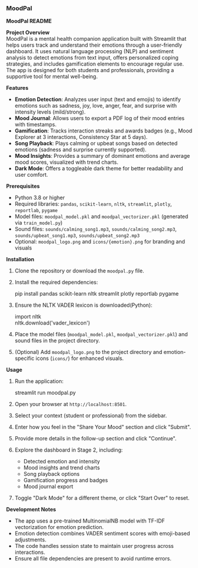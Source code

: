 ### MoodPal

**MoodPal README**

**Project Overview**  
MoodPal is a mental health companion application built with Streamlit that helps users track and understand their emotions through a user-friendly dashboard. It uses natural language processing (NLP) and sentiment analysis to detect emotions from text input, offers personalized coping strategies, and includes gamification elements to encourage regular use. The app is designed for both students and professionals, providing a supportive tool for mental well-being.

**Features**  
- **Emotion Detection**: Analyzes user input (text and emojis) to identify emotions such as sadness, joy, love, anger, fear, and surprise with intensity levels (mild/strong).  
- **Mood Journal**: Allows users to export a PDF log of their mood entries with timestamps.  
- **Gamification**: Tracks interaction streaks and awards badges (e.g., Mood Explorer at 3 interactions, Consistency Star at 5 days).  
- **Song Playback**: Plays calming or upbeat songs based on detected emotions (sadness and surprise currently supported).  
- **Mood Insights**: Provides a summary of dominant emotions and average mood scores, visualized with trend charts.  
- **Dark Mode**: Offers a toggleable dark theme for better readability and user comfort.  

**Prerequisites**  
- Python 3.8 or higher  
- Required libraries: `pandas`, `scikit-learn`, `nltk`, `streamlit`, `plotly`, `reportlab`, `pygame`  
- Model files: `moodpal_model.pkl` and `moodpal_vectorizer.pkl` (generated via `train_model.py`)  
- Sound files: `sounds/calming_song1.mp3`, `sounds/calming_song2.mp3`, `sounds/upbeat_song1.mp3`, `sounds/upbeat_song2.mp3`  
- Optional: `moodpal_logo.png` and `icons/{emotion}.png` for branding and visuals  

**Installation**  
1. Clone the repository or download the `moodpal.py` file.  
2. Install the required dependencies:  

   pip install pandas scikit-learn nltk streamlit plotly reportlab pygame  

3. Ensure the NLTK VADER lexicon is downloaded(Python):  

   import nltk  
   nltk.download('vader_lexicon')  
 
4. Place the model files (`moodpal_model.pkl`, `moodpal_vectorizer.pkl`) and sound files in the project directory.  
5. (Optional) Add `moodpal_logo.png` to the project directory and emotion-specific icons (`icons/`) for enhanced visuals.  

**Usage**  
1. Run the application:  

   streamlit run moodpal.py  
  
2. Open your browser at `http://localhost:8501`.  
3. Select your context (student or professional) from the sidebar.  
4. Enter how you feel in the "Share Your Mood" section and click "Submit".  
5. Provide more details in the follow-up section and click "Continue".  
6. Explore the dashboard in Stage 2, including:  
   - Detected emotion and intensity  
   - Mood insights and trend charts  
   - Song playback options  
   - Gamification progress and badges  
   - Mood journal export  
7. Toggle "Dark Mode" for a different theme, or click "Start Over" to reset.  

**Development Notes**  
- The app uses a pre-trained MultinomialNB model with TF-IDF vectorization for emotion prediction.  
- Emotion detection combines VADER sentiment scores with emoji-based adjustments.  
- The code handles session state to maintain user progress across interactions.  
- Ensure all file dependencies are present to avoid runtime errors.  
